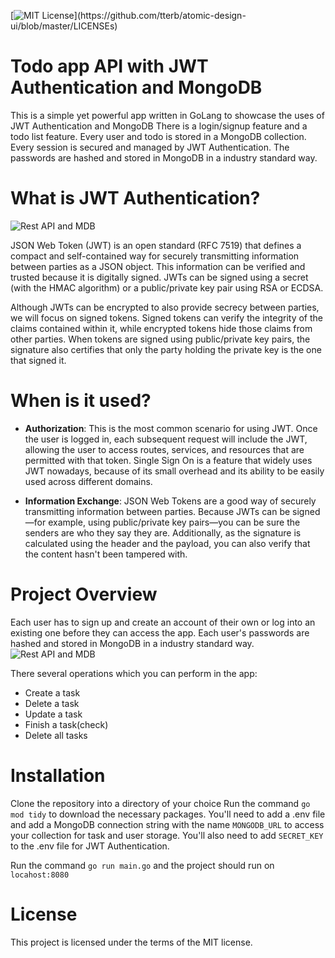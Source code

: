 [![MIT License](https://img.shields.io/apm/l/atomic-design-ui.svg?)](https://github.com/tterb/atomic-design-ui/blob/master/LICENSEs)
# Todo app API with JWT Authentication and MongoDB

This is a simple yet powerful app written in GoLang to showcase the uses of JWT Authentication and MongoDB There is a login/signup feature and a todo list feature. Every user and todo is stored in a MongoDB collection. Every session is secured and managed by JWT Authentication. The passwords are hashed and stored in MongoDB in a industry standard way.

# What is JWT Authentication?
![Rest API and MDB](https://jwt.io/img/logo-asset.svg)

JSON Web Token (JWT) is an open standard (RFC 7519) that defines a compact and self-contained way for securely transmitting information between parties as a JSON object. This information can be verified and trusted because it is digitally signed. JWTs can be signed using a secret (with the HMAC algorithm) or a public/private key pair using RSA or ECDSA.

Although JWTs can be encrypted to also provide secrecy between parties, we will focus on signed tokens. Signed tokens can verify the integrity of the claims contained within it, while encrypted tokens hide those claims from other parties. When tokens are signed using public/private key pairs, the signature also certifies that only the party holding the private key is the one that signed it.

# When is it used?

- **Authorization**: This is the most common scenario for using JWT. Once the user is logged in, each subsequent request will include the JWT, allowing the user to access routes, services, and resources that are permitted with that token. Single Sign On is a feature that widely uses JWT nowadays, because of its small overhead and its ability to be easily used across different domains.

- **Information Exchange**: JSON Web Tokens are a good way of securely transmitting information between parties. Because JWTs can be signed—for example, using public/private key pairs—you can be sure the senders are who they say they are. Additionally, as the signature is calculated using the header and the payload, you can also verify that the content hasn't been tampered with.

# Project Overview

Each user has to sign up and create an account of their own or log into an existing one before they can access the app.
Each user's passwords are hashed and stored in MongoDB in a industry standard way.
![Rest API and MDB](https://i.imgur.com/rpOaQCw.png)

There several operations which you can perform in the app:
- Create a task
- Delete a task
- Update a task
- Finish a task(check)
- Delete all tasks

# Installation

Clone the repository into a directory of your choice Run the command `go mod tidy` to download the necessary packages.
You'll need to add a .env file and add a MongoDB connection string with the name `MONGODB_URL` to access your collection for task and user storage.
You'll also need to add `SECRET_KEY` to the .env file for JWT Authentication.

Run the command `go run main.go` and the project should run on `locahost:8080`

# License

This project is licensed under the terms of the MIT license.
